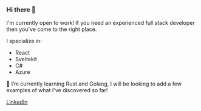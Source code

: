 ### Hi there 👋

I'm currently open to work! If you need an experienced full stack developer then you've come to the right place.

I specialize in:
- React
- Sveltekit
- C#
- Azure


🌱 I’m currently learning Rust and Golang, I will be looking to add a few examples of what I've discovered so far!

[LinkedIn](https://www.linkedin.com/in/steven-lagrange/)

<!--
**stevenlagrange/stevenlagrange** is a ✨ _special_ ✨ repository because its `README.md` (this file) appears on your GitHub profile.

Here are some ideas to get you started:

- 🔭 I’m currently working on ...
- 🌱 I’m currently learning ...
- 👯 I’m looking to collaborate on ...
- 🤔 I’m looking for help with ...
- 💬 Ask me about ...
- 📫 How to reach me: ...
- 😄 Pronouns: ...
- ⚡ Fun fact: ...
-->
